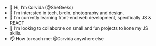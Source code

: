 - 👋 Hi, I’m Corvida (@SheGeeks)
- 👀 I’m interested in tech, birdin, photography and design.
- 🌱 I’m currently learning front-end web development, specifically JS & REACT
- 💞️ I’m looking to collaborate on small and fun projects to hone my JS skills.
- 📫 How to reach me: @Corvida anywhere else

<!---
SheGeeks/SheGeeks is a ✨ special ✨ repository because its `README.md` (this file) appears on your GitHub profile.
You can click the Preview link to take a look at your changes.
--->
